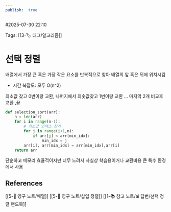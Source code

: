 ```yaml
---
publish:  true
---
```

#2025-07-30 22:10

Tags: [[3-🏷️ 태그/알고리즘]]

# 선택 정렬
배열에서 가장 큰 혹은 가장 작은 요소를 반복적으로 찾아 배열의 앞 혹은 뒤에 위치시킴
- 시간 복잡도: 모두 O(n^2)

최소값 찾고 0번이랑 교환, 나머지에서 최솟값찾고 1번이랑 교환 ... 마지막 2개 비교후 교환 ,끝
```python
def selection_sort(arr):
	n = len(arr)
	for i in range(n-1):
		# 최소값 인덱스 찾기
		for j in range(i+1,n):
			if arr[j] < arr[min_idx]:
				min_idx = j
		arr[i], arr[min_idx] = arr[min_idx],arr[i]
	return arr
```

단순하고 메모리 효율적이지만 너무 느려서 사실상 학습용이거나 교환비용 큰 특수 환경에서 사용
## References
 [[5-💎 영구 노트/배열]]
 [[5-💎 영구 노트/삽입 정렬]]
 [[1-📚 참고 노트/ai 답변/선택 정렬 핸드북]]